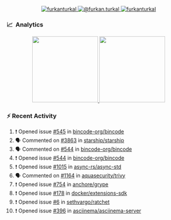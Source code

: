 <p align="center">
  <a href="https://linkedin.com/in/furkanturkal" target="blank">
    <img src="https://img.shields.io/badge/linkedin-%230077B5.svg?&style=for-the-badge&logo=linkedin&logoColor=white" alt="furkanturkal" />
  </a>
  <a href="https://medium.com/@furkan.turkal" target="blank">
    <img src="https://img.shields.io/badge/medium-%2312100E.svg?&style=for-the-badge&logo=medium&logoColor=white" alt="@furkan.turkal" />
  </a>
  <a href="https://twitter.com/furkanturkaI" target="blank">
    <img src="https://img.shields.io/badge/Twitter-1DA1F2?style=for-the-badge&logo=twitter&logoColor=white" alt="furkanturkaI" />
  </a>
</p>

### 📈 &nbsp;Analytics

<p align="center">
  <a href="https://coderstats.net/github/#Dentrax">
    <img height="180em" src="https://github-readme-stats-eight-theta.vercel.app/api?username=Dentrax&show_icons=true&theme=algolia&include_all_commits=true&count_private=true&line_height=26"/>
    <img height="180em" src="https://github-readme-stats-eight-theta.vercel.app/api/top-langs/?username=Dentrax&layout=compact&langs_count=8&theme=algolia&line_height=26"/>
  </a>
</p>

### :zap: Recent Activity

<!--START_SECTION:activity-->
1. ❗️ Opened issue [#545](https://github.com/bincode-org/bincode/issues/545) in [bincode-org/bincode](https://github.com/bincode-org/bincode)
2. 🗣 Commented on [#3863](https://github.com/starship/starship/issues/3863) in [starship/starship](https://github.com/starship/starship)
3. 🗣 Commented on [#544](https://github.com/bincode-org/bincode/issues/544) in [bincode-org/bincode](https://github.com/bincode-org/bincode)
4. ❗️ Opened issue [#544](https://github.com/bincode-org/bincode/issues/544) in [bincode-org/bincode](https://github.com/bincode-org/bincode)
5. ❗️ Opened issue [#1015](https://github.com/async-rs/async-std/issues/1015) in [async-rs/async-std](https://github.com/async-rs/async-std)
6. 🗣 Commented on [#1164](https://github.com/aquasecurity/trivy/issues/1164) in [aquasecurity/trivy](https://github.com/aquasecurity/trivy)
7. ❗️ Opened issue [#754](https://github.com/anchore/grype/issues/754) in [anchore/grype](https://github.com/anchore/grype)
8. ❗️ Opened issue [#178](https://github.com/docker/extensions-sdk/issues/178) in [docker/extensions-sdk](https://github.com/docker/extensions-sdk)
9. ❗️ Opened issue [#6](https://github.com/sethvargo/ratchet/issues/6) in [sethvargo/ratchet](https://github.com/sethvargo/ratchet)
10. ❗️ Opened issue [#396](https://github.com/asciinema/asciinema-server/issues/396) in [asciinema/asciinema-server](https://github.com/asciinema/asciinema-server)
<!--END_SECTION:activity-->

